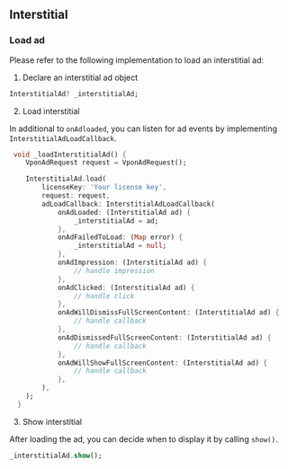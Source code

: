 ## Interstitial

### Load ad

Please refer to the following implementation to load an interstitial ad:
1. Declare an interstitial ad object

```dart
InterstitialAd? _interstitialAd;
```
2. Load interstitial

In additional to `onAdloaded`, you can listen for ad events by implementing `InterstitialAdLoadCallback`.
```dart
 void _loadInterstitialAd() {
    VponAdRequest request = VponAdRequest();

    InterstitialAd.load(
        licenseKey: 'Your license key',
        request: request,
        adLoadCallback: InterstitialAdLoadCallback(
            onAdLoaded: (InterstitialAd ad) {
                _interstitialAd = ad;
            },
            onAdFailedToLoad: (Map error) {
                _interstitialAd = null;
            },
            onAdImpression: (InterstitialAd ad) {
                // handle impression
            },
            onAdClicked: (InterstitialAd ad) {
                // handle click
            },
            onAdWillDismissFullScreenContent: (InterstitialAd ad) {
                // handle callback
            },
            onAdDismissedFullScreenContent: (InterstitialAd ad) {
                // handle callback
            },
            onAdWillShowFullScreenContent: (InterstitialAd ad) {
                // handle callback
            },
        ),
    );
  }
```

3. Show interstitial

After loading the ad, you can decide when to display it by calling `show()`.
```dart
_interstitialAd.show();
```